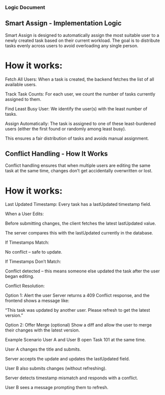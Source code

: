 ### Logic Document

## Smart Assign - Implementation Logic
Smart Assign is designed to automatically assign the most suitable user to a newly created task based on their current workload. The goal is to distribute tasks evenly across users to avoid overloading any single person.

# How it works:

Fetch All Users: When a task is created, the backend fetches the list of all available users.

Track Task Counts: For each user, we count the number of tasks currently assigned to them.

Find Least Busy User: We identify the user(s) with the least number of tasks.

Assign Automatically: The task is assigned to one of these least-burdened users (either the first found or randomly among least busy).

This ensures a fair distribution of tasks and avoids manual assignment.

## Conflict Handling - How It Works
Conflict handling ensures that when multiple users are editing the same task at the same time, changes don’t get accidentally overwritten or lost.

# How it works:

Last Updated Timestamp: Every task has a lastUpdated timestamp field.

When a User Edits:

Before submitting changes, the client fetches the latest lastUpdated value.

The server compares this with the lastUpdated currently in the database.

If Timestamps Match:

No conflict – safe to update.

If Timestamps Don’t Match:

Conflict detected – this means someone else updated the task after the user began editing.

Conflict Resolution:

Option 1: Alert the user
Server returns a 409 Conflict response, and the frontend shows a message like:

“This task was updated by another user. Please refresh to get the latest version.”

Option 2: Offer Merge (optional)
Show a diff and allow the user to merge their changes with the latest version.

Example Scenario
User A and User B open Task 101 at the same time.

User A changes the title and submits.

Server accepts the update and updates the lastUpdated field.

User B also submits changes (without refreshing).

Server detects timestamp mismatch and responds with a conflict.

User B sees a message prompting them to refresh.